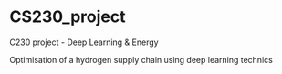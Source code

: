 # CS230_project
C230 project - Deep Learning &amp; Energy 

Optimisation of a hydrogen supply chain using deep learning technics
